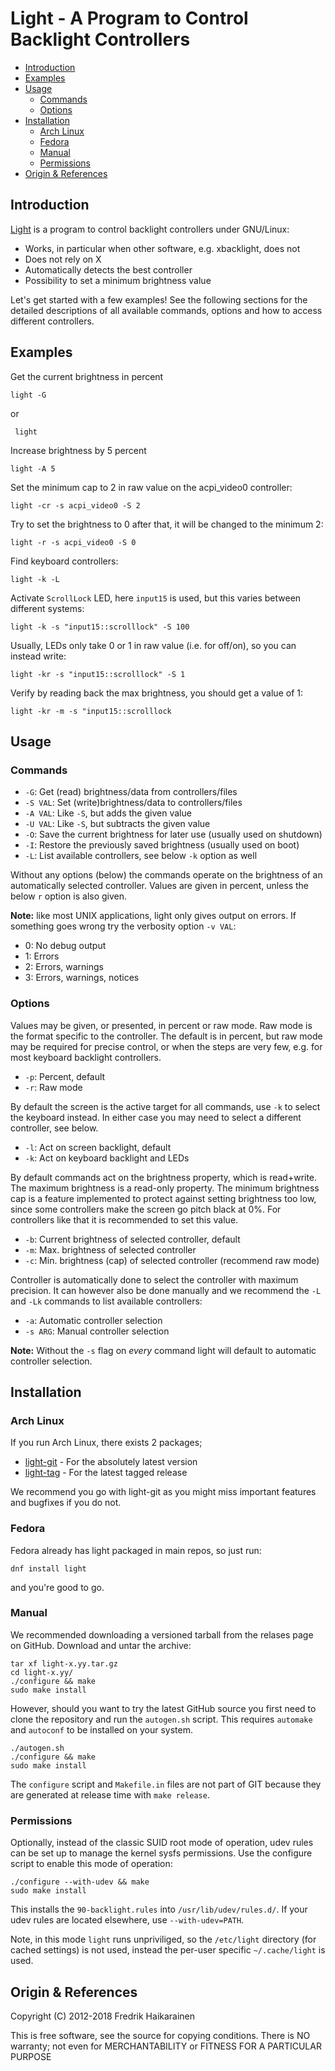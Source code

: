 Light - A Program to Control Backlight Controllers
==================================================

- [Introduction](#introduction)
- [Examples](#examples)
- [Usage](#usage)
  - [Commands](#commands)
  - [Options](#options)
- [Installation](#installation)
  - [Arch Linux](#arch-linux)
  - [Fedora](#fedora)
  - [Manual](#manual)
  - [Permissions](#permissions)
- [Origin & References](#origin--references)


Introduction
------------

[Light][] is a program to control backlight controllers under GNU/Linux:

* Works, in particular when other software, e.g. xbacklight, does not
* Does not rely on X
* Automatically detects the best controller
* Possibility to set a minimum brightness value

Let's get started with a few examples!  See the following sections for
the detailed descriptions of all available commands, options and how to
access different controllers.


Examples
--------

Get the current brightness in percent

    light -G

or

     light

Increase brightness by 5 percent

    light -A 5

Set the minimum cap to 2 in raw value on the acpi_video0 controller:

    light -cr -s acpi_video0 -S 2

Try to set the brightness to 0 after that, it will be changed to the
minimum 2:

    light -r -s acpi_video0 -S 0

Find keyboard controllers:

    light -k -L

Activate `ScrollLock` LED, here `input15` is used, but this varies
between different systems:

    light -k -s "input15::scrolllock" -S 100

Usually, LEDs only take 0 or 1 in raw value (i.e. for off/on), so you
can instead write:

    light -kr -s "input15::scrolllock" -S 1

Verify by reading back the max brightness, you should get a value of 1:

    light -kr -m -s "input15::scrolllock


Usage
-----

### Commands

* `-G`: Get (read) brightness/data from controllers/files
* `-S VAL`: Set (write)brightness/data to controllers/files
* `-A VAL`: Like `-S`, but adds the given value
* `-U VAL`: Like `-S`, but subtracts the given value
* `-O`: Save the current brightness for later use (usually used on shutdown)
* `-I`: Restore the previously saved brightness (usually used on boot)
* `-L`: List available controllers, see below `-k` option as well

Without any options (below) the commands operate on the brightness of an
automatically selected controller.  Values are given in percent, unless
the below `r` option is also given.

**Note:** like most UNIX applications, light only gives output on
  errors.  If something goes wrong try the verbosity option `-v VAL`:

* 0: No debug output
* 1: Errors
* 2: Errors, warnings
* 3: Errors, warnings, notices

### Options

Values may be given, or presented, in percent or raw mode.  Raw mode is
the format specific to the controller.  The default is in percent, but
raw mode may be required for precise control, or when the steps are very
few, e.g. for most keyboard backlight controllers.

* `-p`: Percent, default
* `-r`: Raw mode

By default the screen is the active target for all commands, use `-k` to
select the keyboard instead.  In either case you may need to select a
different controller, see below.

* `-l`: Act on screen backlight, default
* `-k`: Act on keyboard backlight and LEDs

By default commands act on the brightness property, which is read+write.
The maximum brightness is a read-only property.  The minimum brightness
cap is a feature implemented to protect against setting brightness too
low, since some controllers make the screen go pitch black at 0%.  For
controllers like that it is recommended to set this value.

* `-b`: Current brightness of selected controller, default
* `-m`: Max. brightness of selected controller
* `-c`: Min. brightness (cap) of selected controller (recommend raw mode)

Controller is automatically done to select the controller with maximum
precision.  It can however also be done manually and we recommend the
`-L` and `-Lk` commands to list available controllers:

* `-a`: Automatic controller selection
* `-s ARG`: Manual controller selection

**Note:** Without the `-s` flag on _every_ command light will default
  to automatic controller selection.


Installation
------------

### Arch Linux

If you run Arch Linux, there exists 2 packages;

* [light-git][] - For the absolutely latest version
* [light-tag][] - For the latest tagged release

We recommend you go with light-git as you might miss important features
and bugfixes if you do not.


### Fedora

Fedora already has light packaged in main repos, so just run:

    dnf install light

and you're good to go.


### Manual

We recommended downloading a versioned tarball from the relases page on
GitHub.  Download and untar the archive:

    tar xf light-x.yy.tar.gz
    cd light-x.yy/
    ./configure && make
    sudo make install

However, should you want to try the latest GitHub source you first need
to clone the repository and run the `autogen.sh` script.  This requires
`automake` and `autoconf` to be installed on your system.

    ./autogen.sh
    ./configure && make
    sudo make install

The `configure` script and `Makefile.in` files are not part of GIT
because they are generated at release time with `make release`.


### Permissions

Optionally, instead of the classic SUID root mode of operation, udev
rules can be set up to manage the kernel sysfs permissions.  Use the
configure script to enable this mode of operation:

    ./configure --with-udev && make
    sudo make install

This installs the `90-backlight.rules` into `/usr/lib/udev/rules.d/`.
If your udev rules are located elsewhere, use `--with-udev=PATH`.

Note, in this mode `light` runs unpriviliged, so the `/etc/light`
directory (for cached settings) is not used, instead the per-user
specific `~/.cache/light` is used.


Origin & References
-------------------

Copyright (C) 2012-2018 Fredrik Haikarainen

This is free software, see the source for copying conditions.  There is NO
warranty; not even for MERCHANTABILITY or FITNESS FOR A PARTICULAR PURPOSE

[Light]:     https://github.com/haikarainen/light
[light-git]: https://aur.archlinux.org/packages/light-git
[light-tag]: https://aur.archlinux.org/packages/light
